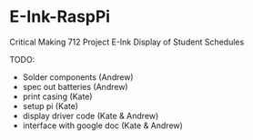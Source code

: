 # E-Ink-RaspPi
Critical Making 712 Project E-Ink Display of Student Schedules

TODO: 
- Solder components (Andrew)
- spec out batteries (Andrew)
- print casing (Kate)
- setup pi (Kate)
- display driver code (Kate & Andrew)
- interface with google doc (Kate & Andrew)
